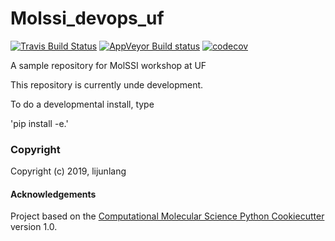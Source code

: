 Molssi_devops_uf
==============================
[//]: # (Badges)
[![Travis Build Status](https://travis-ci.org/REPLACE_WITH_OWNER_ACCOUNT/molssi_devops_uf.png)](https://travis-ci.org/REPLACE_WITH_OWNER_ACCOUNT/molssi_devops_uf)
[![AppVeyor Build status](https://ci.appveyor.com/api/projects/status/REPLACE_WITH_APPVEYOR_LINK/branch/master?svg=true)](https://ci.appveyor.com/project/REPLACE_WITH_OWNER_ACCOUNT/molssi_devops_uf/branch/master)
[![codecov](https://codecov.io/gh/REPLACE_WITH_OWNER_ACCOUNT/molssi_devops_uf/branch/master/graph/badge.svg)](https://codecov.io/gh/REPLACE_WITH_OWNER_ACCOUNT/molssi_devops_uf/branch/master)

A sample repository for MolSSI workshop at UF

This repository is currently unde development.

To do a developmental install, type

'pip install -e.'


### Copyright

Copyright (c) 2019, lijunlang


#### Acknowledgements
 
Project based on the 
[Computational Molecular Science Python Cookiecutter](https://github.com/molssi/cookiecutter-cms) version 1.0.
